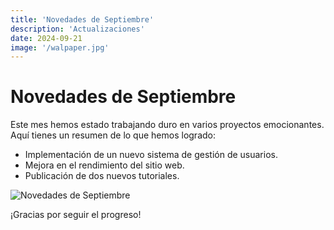 ```yaml
---
title: 'Novedades de Septiembre'
description: 'Actualizaciones'
date: 2024-09-21
image: '/walpaper.jpg'
---
```


# Novedades de Septiembre

Este mes hemos estado trabajando duro en varios proyectos emocionantes. Aquí tienes un resumen de lo que hemos logrado:

- Implementación de un nuevo sistema de gestión de usuarios.
- Mejora en el rendimiento del sitio web.
- Publicación de dos nuevos tutoriales.

![Novedades de Septiembre](/walpaper.jpg)

¡Gracias por seguir el progreso!
